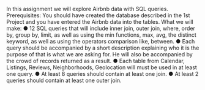 In this assignment we will explore Airbnb data with SQL queries.
Prerequisites:
You should have created the database described in the 1st Project and
you have entered the Airbnb data into the tables.
What we will make:
● 12 SQL queries that will include inner join, outer join, where,
order by, group by, limit, as well as using the min functions,
max, avg, the distinct keyword, as well as using the operators
comparison like, between.
● Each query should be accompanied by a short description explaining who
it is the purpose of that is what we are asking for. He will also be accompanied by the crowd of
records returned as a result.
● Each table from Calendar, Listings, Reviews, Neighborhoods, Geolocation will
must be used in at least one query.
● At least 8 queries should contain at least one join.
● At least 2 queries should contain at least one outer join.
